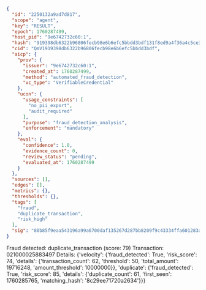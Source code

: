 ```json
{
  "id": "2250132a9ad7d817",
  "scope": "agent",
  "key": "RESULT",
  "epoch": 1760287499,
  "host_pid": "9e6742732c60:1",
  "hash": "919398db6322b96806fecb98e6b6efc5bbdd3bdf131f8ed9a4f36a4c5ce32ea0",
  "cid": "QmV1919398db6322b96806fecb98e6b6efc5bbdd3bdf",
  "aicp": {
    "prov": {
      "issuer": "9e6742732c60:1",
      "created_at": 1760287499,
      "method": "automated_fraud_detection",
      "vc_type": "VerifiableCredential"
    },
    "ucon": {
      "usage_constraints": [
        "no_pii_export",
        "audit_required"
      ],
      "purpose": "fraud_detection_analysis",
      "enforcement": "mandatory"
    },
    "eval": {
      "confidence": 1.0,
      "evidence_count": 0,
      "review_status": "pending",
      "evaluated_at": 1760287499
    }
  },
  "sources": [],
  "edges": [],
  "metrics": {},
  "thresholds": {},
  "tags": [
    "fraud",
    "duplicate_transaction",
    "risk_high"
  ],
  "sig": "80b85f9eaa543196a99a6700daf135267d287bb8209f9c43334ffa601283a282"
}
```

Fraud detected: duplicate_transaction (score: 79)
Transaction: 021000025883497
Details: {'velocity': {'fraud_detected': True, 'risk_score': 74, 'details': {'transaction_count': 62, 'threshold': 50, 'total_amount': 19716248, 'amount_threshold': 10000000}}, 'duplicate': {'fraud_detected': True, 'risk_score': 85, 'details': {'duplicate_count': 61, 'first_seen': 1760285765, 'matching_hash': '8c29ee71720a2634'}}}